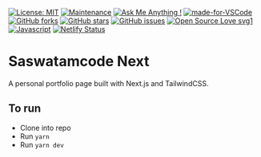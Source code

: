 [![License: MIT](https://img.shields.io/badge/License-MIT-yellow.svg)](https://opensource.org/licenses/MIT)
[![Maintenance](https://img.shields.io/badge/Maintained%3F-yes-green.svg)](https://GitHub.com/Naereen/StrapDown.js/graphs/commit-activity)
[![Ask Me Anything !](https://img.shields.io/badge/Ask%20me-anything-1abc9c.svg)](https://GitHub.com/Naereen/ama)
[![made-for-VSCode](https://img.shields.io/badge/Made%20for-VSCode-1f425f.svg)](https://code.visualstudio.com/)
[![GitHub forks](https://img.shields.io/github/forks/saswatamcode/saswatamcodegatsby?style=social)](https://GitHub.com/saswatamcode/saswatamcodegatsby/network/)
[![GitHub stars](https://img.shields.io/github/stars/saswatamcode/saswatamcodegatsby?style=social)](https://GitHub.com/saswatamcode/saswatamcodegatsby/stargazers/)
[![GitHub issues](https://img.shields.io/github/issues/saswatamcode/saswatamcodegatsby.svg)](https://GitHub.com/saswatamcode/saswatamcodegatsby/issues/)
[![Open Source Love svg1](https://badges.frapsoft.com/os/v1/open-source.svg?v=103)](https://github.com/ellerbrock/open-source-badges/)
[![Javascript](https://badges.frapsoft.com/javascript/code/javascript.svg?v=101)](https://github.com/ellerbrock/javascript-badges/)
[![Netlify Status](https://api.netlify.com/api/v1/badges/cb901bb5-ad85-4a71-8307-baf5b2ab555b/deploy-status)](https://app.netlify.com/sites/hardcore-kilby-ea01f9/deploys)

# Saswatamcode Next
A personal portfolio page built with Next.js and TailwindCSS.

## To run
- Clone into repo
- Run `yarn`
- Run `yarn dev`
